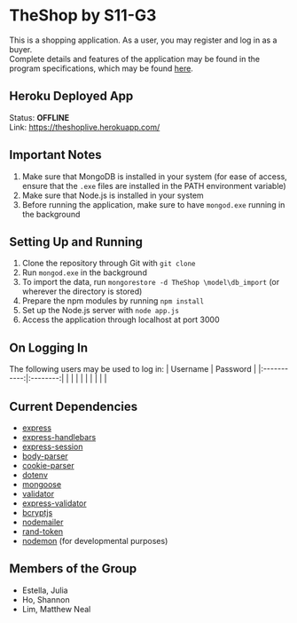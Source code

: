 # TheShop by S11-G3
This is a shopping application. As a user, you may register and log in as a buyer.  
Complete details and features of the application may be found in the program specifications, which may be found [here](https://github.com/ccapdev1920T2/s11g3/blob/master/%5BREVISED%5D%20Group3%20S11%20MP%20Specifications.pdf.pdf).

## Heroku Deployed App
Status: **OFFLINE**  
Link: https://theshoplive.herokuapp.com/

## Important Notes
1. Make sure that MongoDB is installed in your system (for ease of access, ensure that the `.exe` files are installed in the PATH environment variable)
2. Make sure that Node.js is installed in your system
3. Before running the application, make sure to have `mongod.exe` running in the background

## Setting Up and Running
1. Clone the repository through Git with `git clone`
2. Run `mongod.exe` in the background
3. To import the data, run `mongorestore -d TheShop \model\db_import` (or wherever the directory is stored)
4. Prepare the npm modules by running `npm install`
5. Set up the Node.js server with `node app.js`
6. Access the application through localhost at port 3000

## On Logging In
The following users may be used to log in:
| Username | Password |
|:-----------:|:--------:|
|  |  |
|  |  |
|  |  |

## Current Dependencies
- [express](https://www.npmjs.com/package/express)
- [express-handlebars](https://www.npmjs.com/package/express-handlebars)
- [express-session](https://www.npmjs.com/package/express-session)
- [body-parser](https://www.npmjs.com/package/body-parser)
- [cookie-parser](https://www.npmjs.com/package/cookie-parser)
- [dotenv](https://www.npmjs.com/package/dotenv)
- [mongoose](https://www.npmjs.com/package/mongoose)
- [validator](https://www.npmjs.com/package/validator)
- [express-validator](https://www.npmjs.com/package/express-validator)
- [bcryptjs](https://www.npmjs.com/package/bcrypt)
- [nodemailer](https://www.npmjs.com/package/nodemailer)
- [rand-token](https://www.npmjs.com/package/rand-token)
- [nodemon](https://www.npmjs.com/package/nodemon) (for developmental purposes)

## Members of the Group
- Estella, Julia
- Ho, Shannon
- Lim, Matthew Neal
